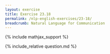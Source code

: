 ```yaml
---
layout: exercise
title: Exercise 23.18
permalink: /nlp-english-exercises/23-18/
breadcrumb: Natural Language for Communication
---
```


{% include mathjax_support %}

<div><i class="arrow-up" data-chapter="nlp-english-exercises" data-exercise="ex_18" data-rating="0"></i></div>
{% include_relative question.md %}

